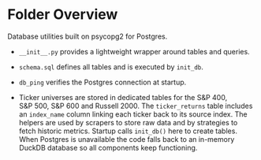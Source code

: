 # Folder Overview

Database utilities built on psycopg2 for Postgres.
- `__init__.py` provides a lightweight wrapper around tables and queries.

- `schema.sql` defines all tables and is executed by `init_db`.
- `db_ping` verifies the Postgres connection at startup.
- Ticker universes are stored in dedicated tables for the S&P 400, S&P 500,
  S&P 600 and Russell 2000. The `ticker_returns` table includes an `index_name`
  column linking each ticker back to its source index.
The helpers are used by scrapers to store raw data and by strategies to fetch
historic metrics. Startup calls `init_db()` here to create tables. When
Postgres is unavailable the code falls back to an in-memory DuckDB database so
all components keep functioning.
